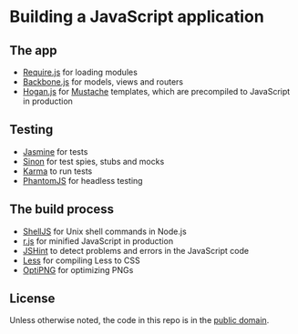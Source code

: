 Building a JavaScript application
=================================

The app
-------

* [Require.js](http://requirejs.org/) for loading modules
* [Backbone.js](http://backbonejs.org) for models, views and routers
* [Hogan.js](http://twitter.github.com/hogan.js/) for
  [Mustache](http://mustache.github.com/) templates, which are 
  precompiled to JavaScript in production

Testing
-------

* [Jasmine](http://pivotal.github.com/jasmine/) for tests
* [Sinon](http://sinonjs.org) for test spies, stubs and mocks
* [Karma](http://karma-runner.github.com/) to run tests
* [PhantomJS](http://phantomjs.org/) for headless testing

The build process
-----------------

* [ShellJS](http://documentup.com/arturadib/shelljs) for Unix shell
  commands in Node.js
* [r.js](http://requirejs.org/docs/optimization.html) for minified
  JavaScript in production
* [JSHint](http://www.jshint.com/) to detect problems and errors in the
  JavaScript code
* [Less](http://lesscss.org/) for compiling Less to CSS
* [OptiPNG](http://optipng.sourceforge.net/) for optimizing PNGs

License
-------

Unless otherwise noted, the code in this repo is in the
[public domain](https://github.com/kjbekkelund/js-build/blob/master/UNLICENSE).
